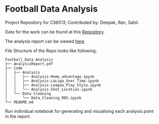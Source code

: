 # Football Data Analysis
Project Repository for CS6513; Contributed by: Deepak, Ran, Sahil. <br>

Data for the work can be found at this [Repository](https://github.com/statsbomb/open-data/tree/master/data).

The analysis report can be viewed [here](AnalysisReport.pdf)

File Structure of the Repo looks like following:
```
Football_Data_Analysis
├── AnalysisReport.pdf
├── Code
│   ├── Analysis
│   │   ├── Analysis-Home_advantage.ipynb
│   │   ├── Analysis-LaLiga_Over_Time.ipynb
│   │   ├── Analysis-League_Play_Style.ipynb
│   │   └── Analysis-Shot_Location.ipynb
│   └── Data Cleaning
│       └── Data_Cleaning_RDS.ipynb
└── README.md
```

Run individual notebook for generating and visualising each analysis point in the report.


